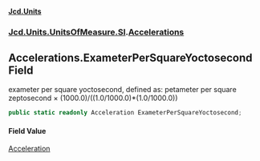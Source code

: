 #### [Jcd.Units](index.md 'index')
### [Jcd.Units.UnitsOfMeasure.SI](Jcd.Units.UnitsOfMeasure.SI.md 'Jcd.Units.UnitsOfMeasure.SI').[Accelerations](Accelerations.md 'Jcd.Units.UnitsOfMeasure.SI.Accelerations')

## Accelerations.ExameterPerSquareYoctosecond Field

exameter per square yoctosecond, defined as: petameter per square zeptosecond × (1000.0)/((1.0/1000.0)*(1.0/1000.0))

```csharp
public static readonly Acceleration ExameterPerSquareYoctosecond;
```

#### Field Value
[Acceleration](Acceleration.md 'Jcd.Units.UnitTypes.Acceleration')